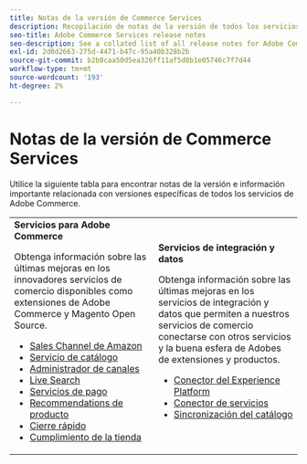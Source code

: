```yaml
---
title: Notas de la versión de Commerce Services
description: Recopilación de notas de la versión de todos los servicios de comercio
seo-title: Adobe Commerce Services release notes
seo-description: See a collated list of all release notes for Adobe Commerce Services and related data and integration services.
exl-id: 2d0d2663-275d-4471-b47c-95a40b328b2b
source-git-commit: b2b0caa50d5ea326ff11af5d8b1e05746c7f7d44
workflow-type: tm+mt
source-wordcount: '193'
ht-degree: 2%

---
```


# Notas de la versión de Commerce Services

Utilice la siguiente tabla para encontrar notas de la versión e información importante relacionada con versiones específicas de todos los servicios de Adobe Commerce.

<table>
  <tbody>
    <tr>
      <td><strong>Servicios para Adobe Commerce</strong>
        <p>Obtenga información sobre las últimas mejoras en los innovadores servicios de comercio disponibles como extensiones de Adobe Commerce y Magento Open Source.</p>
          <ul>
            <li><a href="https://experienceleague.adobe.com/docs/commerce-channels/amazon/release-notes.html">Sales Channel de Amazon</a></li>
            <li><a href="https://experienceleague.adobe.com/docs/commerce-merchant-services/catalog-service/release-notes.html">Servicio de catálogo</a></li>
            <li><a href="https://experienceleague.adobe.com/docs/commerce-channels/channel-manager/release-notes.html">Administrador de canales</a></li>
            <li><a href="https://experienceleague.adobe.com/docs/commerce-merchant-services/live-search/release-notes.html">Live Search</a></li>
            <li><a href="https://experienceleague.adobe.com/docs/commerce-merchant-services/payment-services/release-notes.html">Servicios de pago</a></li>
            <li><a href="https://experienceleague.adobe.com/docs/commerce-merchant-services/product-recommendations/release-notes.html">Recommendations de producto</a></li>
            <li><a href="https://experienceleague.adobe.com/docs/commerce-merchant-services/quick-checkout/release-notes.html?lang=en">Cierre rápido</a></li>
            <li><a href="https://experienceleague.adobe.com/docs/commerce-merchant-services/store-fulfillment/release-notes.html?lang=en">Cumplimiento de la tienda</a></li>
          </ul>
        </td>
      <td><strong>Servicios de integración y datos</strong>
        <p>Obtenga información sobre las últimas mejoras en los servicios de integración y datos que permiten a nuestros servicios de comercio conectarse con otros servicios y la buena esfera de Adobes de extensiones y productos.</p>
          <ul>
            <li><a href="https://experienceleague.adobe.com/docs/commerce-merchant-services/experience-platform-connector/release-notes.html?lang=en">Conector del Experience Platform</a></li>
            <li><a href="https://experienceleague.adobe.com/docs/commerce-merchant-services/user-guides/saas.html">Conector de servicios</a></li>
            <li><a href="https://experienceleague.adobe.com/docs/commerce-merchant-services/user-guides/data-services/catalog-sync.html">Sincronización del catálogo</a></li>
          </ul>
      </td>
    </tr>
  </tbody>
</table>
